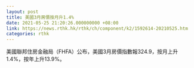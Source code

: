 ```yaml
---
layout: post
title: 美國3月房價按月升1.4%
date: 2021-05-25 21:20:26.000000000 +08:00
link: https://news.rthk.hk/rthk/ch/component/k2/1592614-20210525.htm
categories: rthk
---
```


美國聯邦住房金融局（FHFA）公布，美國3月房價指數報324.9，按月上升1.4%，按年上升13.9%。
